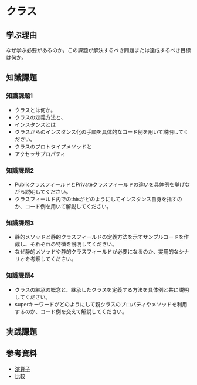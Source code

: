 # クラス

## 学ぶ理由

なぜ学ぶ必要があるのか。この課題が解決するべき問題または達成するべき目標は何か。

## 知識課題

### 知識課題1

- クラスとは何か。
- クラスの定義方法と、
- インスタンスとは
- クラスからのインスタンス化の手順を具体的なコード例を用いて説明してください。
- クラスのプロトタイプメソッドと
- アクセッサプロパティ

### 知識課題2

- PublicクラスフィールドとPrivateクラスフィールドの違いを具体例を挙げながら説明してください。
- クラスフィールド内でのthisがどのようにしてインスタンス自身を指すのか、コード例を用いて解説してください。

### 知識課題3

- 静的メソッドと静的クラスフィールドの定義方法を示すサンプルコードを作成し、それぞれの特徴を説明してください。
- なぜ静的メソッドや静的クラスフィールドが必要になるのか、実用的なシナリオを考察してください。

### 知識課題4

- クラスの継承の概念と、継承したクラスを定義する方法を具体例と共に説明してください。
- superキーワードがどのようにして親クラスのプロパティやメソッドを利用するのか、コード例を交えて解説してください。

## 実践課題

## 参考資料

- [演算子](https://jsprimer.net/basic/operator/)
- [比較](https://ja.javascript.info/comparison)
